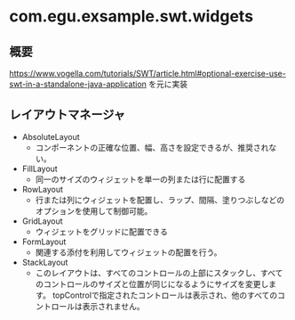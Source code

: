 # com.egu.exsample.swt.widgets

## 概要
https://www.vogella.com/tutorials/SWT/article.html#optional-exercise-use-swt-in-a-standalone-java-application
を元に実装

## レイアウトマネージャ

* AbsoluteLayout
    * コンポーネントの正確な位置、幅、高さを設定できるが、推奨されない。
* FillLayout
    * 同一のサイズのウィジェットを単一の列または行に配置する
* RowLayout
    * 行または列にウィジェットを配置し、ラップ、間隔、塗りつぶしなどのオプションを使用して制御可能。
* GridLayout
    * ウィジェットをグリッドに配置できる
* FormLayout
    * 関連する添付を利用してウィジェットの配置を行う。
* StackLayout
    * このレイアウトは、すべてのコントロールの上部にスタックし、すべてのコントロールのサイズと位置が同じになるようにサイズを変更します。 topControlで指定されたコントロールは表示され、他のすべてのコントロールは表示されません。

